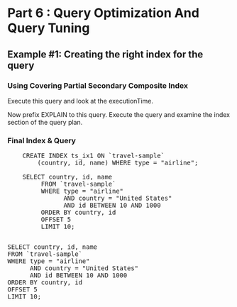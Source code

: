 # Part 6 : Query Optimization And Query Tuning

## Example #1: Creating the right index for the query

### Using Covering Partial Secondary Composite Index

Execute this query and look at the executionTime.

Now prefix EXPLAIN to this query. Execute the query and examine the index section of the query plan.

### Final Index & Query
<pre>
    CREATE INDEX ts_ix1 ON `travel-sample`
        (country, id, name) WHERE type = "airline";

    SELECT country, id, name
         FROM `travel-sample`
         WHERE type = "airline"
               AND country = "United States"
               AND id BETWEEN 10 AND 1000
         ORDER BY country, id
         OFFSET 5
         LIMIT 10;
</pre>


<pre id="example"> 
SELECT country, id, name
FROM `travel-sample`
WHERE type = "airline"
      AND country = "United States"
      AND id BETWEEN 10 AND 1000
ORDER BY country, id
OFFSET 5
LIMIT 10;
</pre>
